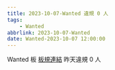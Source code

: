 ```yaml
---
title: 2023-10-07-Wanted 違規 0 人
tags:
    - Wanted
abbrlink: 2023-10-07-Wanted
date: Wanted-2023-10-07 12:00:00
---
```

Wanted 板 [板規連結](https://www.ptt.cc/bbs/Wanted/M.1608829773.A.D3B.html)
昨天違規 0 人
